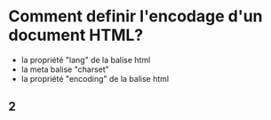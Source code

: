 Comment definir l'encodage d'un document HTML?
==============================================

- la propriété "lang" de la balise html
- la meta balise "charset"
- la propriété "encoding" de la balise html

## 2